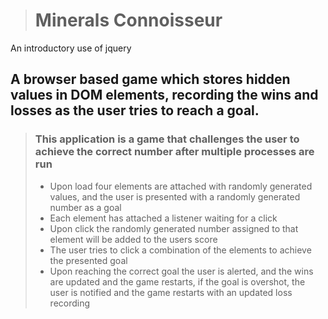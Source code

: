 ># Minerals Connoisseur
An introductory use of jquery

## A browser based game which stores hidden values in DOM elements, recording the wins and losses as the user tries to reach a goal.

>### This application is a game that challenges the user to achieve the correct number after multiple processes are run
>- Upon load four elements are attached with randomly generated values, and the user is presented with a randomly generated number as a goal
>- Each element has attached a listener waiting for a click
>- Upon click the randomly generated number assigned to that element will be added to the users score
>- The user tries to click a combination of the elements to achieve the presented goal
>- Upon reaching the correct goal the user is alerted, and the wins are updated and the game restarts, if the goal is overshot, the user is notified and the game restarts with an updated loss recording